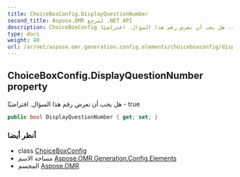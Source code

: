 ```yaml
---
title: ChoiceBoxConfig.DisplayQuestionNumber
second_title: Aspose.OMR لمرجع .NET API
description: ChoiceBoxConfig ملكية. هل يجب أن نعرض رقم هذا السؤال. افتراضيًا  true
type: docs
weight: 40
url: /ar/net/aspose.omr.generation.config.elements/choiceboxconfig/displayquestionnumber/
---
```

## ChoiceBoxConfig.DisplayQuestionNumber property

هل يجب أن نعرض رقم هذا السؤال. افتراضيًا - true

```csharp
public bool DisplayQuestionNumber { get; set; }
```

### أنظر أيضا

* class [ChoiceBoxConfig](../)
* مساحة الاسم [Aspose.OMR.Generation.Config.Elements](../../choiceboxconfig/)
* المجسم [Aspose.OMR](../../../)


